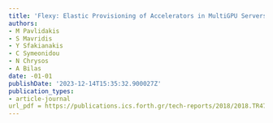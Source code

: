 ```yaml
---
title: 'Flexy: Elastic Provisioning of Accelerators in MultiGPU Servers'
authors:
- M Pavlidakis
- S Mavridis
- Y Sfakianakis
- C Symeonidou
- N Chrysos
- A Bilas
date: -01-01
publishDate: '2023-12-14T15:35:32.900027Z'
publication_types:
- article-journal
url_pdf = https://publications.ics.forth.gr/tech-reports/2018/2018.TR474_Flexy_Elastic_Provisioning_Accelerators_MultiGPU_Servers.pdf
---
```


